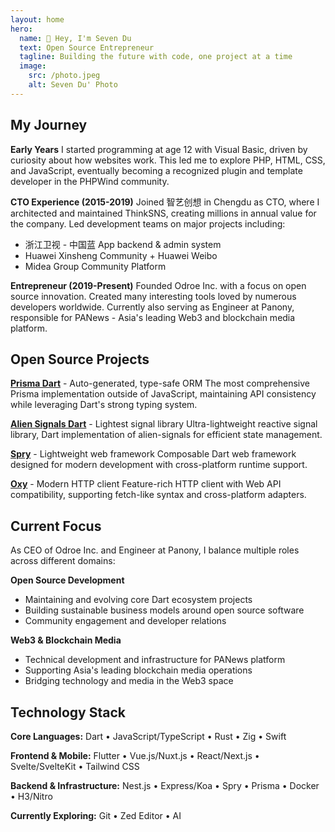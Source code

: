 ```yaml
---
layout: home
hero:
  name: 🫧 Hey, I'm Seven Du
  text: Open Source Entrepreneur
  tagline: Building the future with code, one project at a time
  image:
    src: /photo.jpeg
    alt: Seven Du' Photo
---
```


<style>
@reference "tailwindcss";

.VPHome .VPHero .VPImage {
  @apply rounded-3xl shadow object-cover aspect-square w-full h-auto;
}

.VPHome .VPFeatures .VPFeature {
  @apply hover:shadow-2xl hover:shadow-indigo-500/40;
}

.VPHome .VPFeatures .VPFeature .feature-link {
  @apply inline-block w-full text-right text-blue-400 mt-2;
}
</style>

<script setup>
import { VPTeamPageTitle } from 'vitepress/theme';
</script>

<VPTeamPageTitle>
  <template #title>
      <span class="uppercase">about me</span>
  </template>
  <template #lead>Passionate developer • Open source advocate • CEO at Odroe Inc.</template>
</VPTeamPageTitle>

## My Journey

**Early Years**
I started programming at age 12 with Visual Basic, driven by curiosity about how websites work. This led me to explore PHP, HTML, CSS, and JavaScript, eventually becoming a recognized plugin and template developer in the PHPWind community.

**CTO Experience (2015-2019)**
Joined 智艺创想 in Chengdu as CTO, where I architected and maintained ThinkSNS, creating millions in annual value for the company. Led development teams on major projects including:

- 浙江卫视 - 中国蓝 App backend & admin system
- Huawei Xinsheng Community + Huawei Weibo
- Midea Group Community Platform

**Entrepreneur (2019-Present)**
Founded Odroe Inc. with a focus on open source innovation. Created many interesting tools loved by numerous developers worldwide. Currently also serving as Engineer at Panony, responsible for PANews - Asia's leading Web3 and blockchain media platform.

## Open Source Projects

**[Prisma Dart](https://prisma.pub)** - Auto-generated, type-safe ORM
The most comprehensive Prisma implementation outside of JavaScript, maintaining API consistency while leveraging Dart's strong typing system.

**[Alien Signals Dart](https://github.com/medz/alien-signals-dart)** - Lightest signal library
Ultra-lightweight reactive signal library, Dart implementation of alien-signals for efficient state management.

**[Spry](https://spry.fun)** - Lightweight web framework
Composable Dart web framework designed for modern development with cross-platform runtime support.

**[Oxy](https://github.com/medz/oxy)** - Modern HTTP client
Feature-rich HTTP client with Web API compatibility, supporting fetch-like syntax and cross-platform adapters.

## Current Focus

As CEO of Odroe Inc. and Engineer at Panony, I balance multiple roles across different domains:

**Open Source Development**

- Maintaining and evolving core Dart ecosystem projects
- Building sustainable business models around open source software
- Community engagement and developer relations

**Web3 & Blockchain Media**

- Technical development and infrastructure for PANews platform
- Supporting Asia's leading blockchain media operations
- Bridging technology and media in the Web3 space

## Technology Stack

**Core Languages:**
Dart • JavaScript/TypeScript • Rust • Zig • Swift

**Frontend & Mobile:**
Flutter • Vue.js/Nuxt.js • React/Next.js • Svelte/SvelteKit • Tailwind CSS

**Backend & Infrastructure:**
Nest.js • Express/Koa • Spry • Prisma • Docker • H3/Nitro

**Currently Exploring:**
Git • Zed Editor • AI
